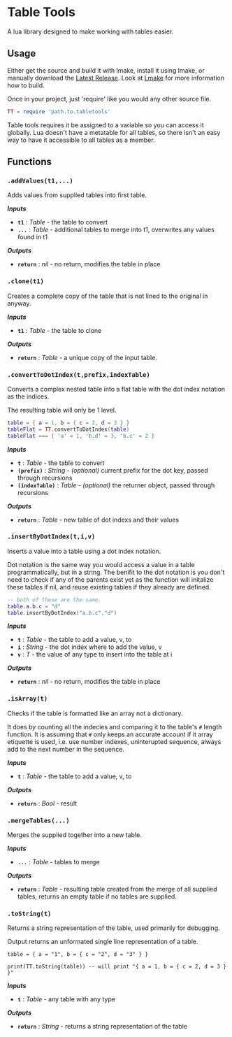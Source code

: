 # Table Tools
A lua library designed to make working with tables easier.

## Usage
Either get the source and build it with lmake, install it using lmake, or manually download the [Latest Release](https://github.com/snsvrno/tabletools-lua/releases/latest). Look at [Lmake](https://github.com/snsvrno/lmake-rs) for more information how to build.

Once in your project, just 'require' like you would any other source file.

```lua
TT = require 'path.to.tabletools'
``` 

Table tools requires it be assigned to a variable so you can access it globally. Lua doesn't have a metatable for all tables, so there isn't an easy way to have it accessible to all tables as a member.

## Functions

### `.addValues(t1,...)`
Adds values from supplied tables into first table.

***Inputs***
- **`t1`** : *Table* - the table to convert
- **`...`** : *Table* - additional tables to merge into t1, overwrites any values found in t1

***Outputs***
- **`return`** : *nil* - no return, modifies the table in place

### `.clone(t1)`
Creates a complete copy of the table that is not lined to the original in anyway.

***Inputs***
- **`t1`** : *Table* - the table to clone

***Outputs***
- **`return`** : *Table* - a unique copy of the input table.

### `.convertToDotIndex(t,prefix,indexTable)`
Converts a complex nested table into a flat table with the dot index notation as the indices.

The resulting table will only be 1 level.

```lua
table = { a = 1, b = { c = 2, d = 3 } }
tableFlat = TT.convertToDotIndex(table)
tableFlat === { 'a' = 1, 'b.d' = 3, 'b.c' = 2 }
```

***Inputs***
- **`t`** : *Table* - the table to convert
- **`(prefix)`** : *String* - *(optional)* current prefix for the dot key, passed through recursions
- **`(indexTable)`** : *Table<String>* - *(optional)* the returner object, passed through recursions

***Outputs***
- **`return`** : *Table<String>* - new table of dot indexs and their values

### `.insertByDotIndex(t,i,v)`
Inserts a value into a table using a dot index notation.

Dot notation is the same way you would access a value in a table programmatically, but in a string. The benifit to the dot notation is you don't need to check if any of the parents exist yet as the function will initalize these tables if nil, and reuse existing tables if they already are defined.

```lua
-- both of these are the same.
table.a.b.c = "d"
table.insertByDotIndex("a.b.c","d")
```

***Inputs***
- **`t`** : *Table* - the table to add a value, v, to
- **`i`** : *String* - the dot index where to add the value, v
- **`v`** : *T* - the value of any type to insert into the table at i

***Outputs***
- **`return`** : *nil* - no return, modifies the table in place

### `.isArray(t)`
Checks if the table is formatted like an array not a dictionary. 

It does by counting all the indecies and comparing it to the table's `#` length function. It is assuming that `#` only keeps an accurate account if it array etiquette is used, i.e. use number indexes, uninterupted sequence, always add to the next number in the sequence.

***Inputs***
- **`t`** : *Table* - the table to add a value, v, to

***Outputs***
- **`return`** : *Bool* - result

### `.mergeTables(...)`
Merges the supplied together into a new table.

***Inputs***
- **`...`** : *Table* - tables to merge

***Outputs***
- **`return`** : *Table* - resulting table created from the merge of all supplied tables, returns an empty table if no tables are supplied.

### `.toString(t)`
Returns a string representation of the table, used primarily for debugging.

Output returns an unformated single line representation of a table.

```
table = { a = "1", b = { c = "2", d = "3" } }

print(TT.toString(table)) -- will print "{ a = 1, b = { c = 2, d = 3 } }"
```

***Inputs***
- **`t`** : *Table<T>* - any table with any type

***Outputs***
- **`return`** : *String* - returns a string representation of the table